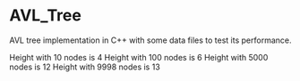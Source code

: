 # AVL_Tree
AVL tree implementation in C++ with some data files to test its performance.

Height with 10 nodes is 4
Height with 100 nodes is 6
Height with 5000 nodes is 12
Height with 9998 nodes is 13
